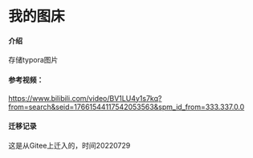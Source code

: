 # 我的图床

#### 介绍
存储typora图片

#### 参考视频：
https://www.bilibili.com/video/BV1LU4y1s7kq?from=search&seid=17661544117542053563&spm_id_from=333.337.0.0


#### 迁移记录
这是从Gitee上迁入的，时间20220729

